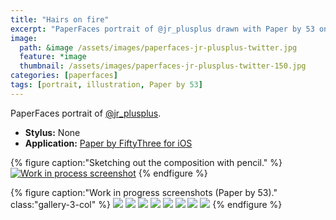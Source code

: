 ```yaml
---
title: "Hairs on fire"
excerpt: "PaperFaces portrait of @jr_plusplus drawn with Paper by 53 on an iPad."
image: 
  path: &image /assets/images/paperfaces-jr-plusplus-twitter.jpg 
  feature: *image
  thumbnail: /assets/images/paperfaces-jr-plusplus-twitter-150.jpg
categories: [paperfaces]
tags: [portrait, illustration, Paper by 53]
---
```


PaperFaces portrait of [@jr_plusplus](https://twitter.com/jr_plusplus).

* **Stylus:** None
* **Application:** [Paper by FiftyThree for iOS](http://www.fiftythree.com/paper)

{% figure caption:"Sketching out the composition with pencil." %}
[![Work in process screenshot](/assets/images/paperfaces-jr-plusplus-process-1-750.jpg)](/assets/images/paperfaces-jr-plusplus-process-1-lg.jpg)
{% endfigure %}

{% figure caption:"Work in progress screenshots (Paper by 53)." class:"gallery-3-col" %}
[![](/assets/images/paperfaces-jr-plusplus-process-2-600.jpg)](/assets/images/paperfaces-jr-plusplus-process-2-lg.jpg)
[![](/assets/images/paperfaces-jr-plusplus-process-3-600.jpg)](/assets/images/paperfaces-jr-plusplus-process-3-lg.jpg)
[![](/assets/images/paperfaces-jr-plusplus-process-4-600.jpg)](/assets/images/paperfaces-jr-plusplus-process-4-lg.jpg)
[![](/assets/images/paperfaces-jr-plusplus-process-5-600.jpg)](/assets/images/paperfaces-jr-plusplus-process-5-lg.jpg)
[![](/assets/images/paperfaces-jr-plusplus-process-6-600.jpg)](/assets/images/paperfaces-jr-plusplus-process-6-lg.jpg)
[![](/assets/images/paperfaces-jr-plusplus-process-7-600.jpg)](/assets/images/paperfaces-jr-plusplus-process-7-lg.jpg)
[![](/assets/images/paperfaces-jr-plusplus-process-8-600.jpg)](/assets/images/paperfaces-jr-plusplus-process-8-lg.jpg)
[![](/assets/images/paperfaces-jr-plusplus-process-9-600.jpg)](/assets/images/paperfaces-jr-plusplus-process-9-lg.jpg)
{% endfigure %}
